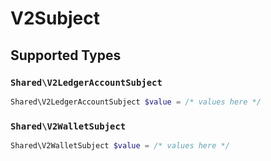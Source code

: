 # V2Subject


## Supported Types

### `Shared\V2LedgerAccountSubject`

```php
Shared\V2LedgerAccountSubject $value = /* values here */
```

### `Shared\V2WalletSubject`

```php
Shared\V2WalletSubject $value = /* values here */
```

